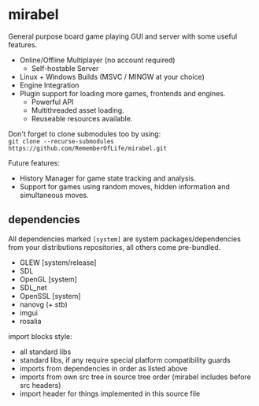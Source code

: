 # mirabel

General purpose board game playing GUI and server with some useful features.
* Online/Offline Multiplayer (no account required)
  * Self-hostable Server
* Linux + Windows Builds (MSVC / MINGW at your choice)
* Engine Integration
* Plugin support for loading more games, frontends and engines.
  * Powerful API
  * Multithreaded asset loading.
  * Reuseable resources available.

Don't forget to clone submodules too by using:  
`git clone --recurse-submodules https://github.com/RememberOfLife/mirabel.git`

Future features:
* History Manager for game state tracking and analysis.
* Support for games using random moves, hidden information and simultaneous moves.

## dependencies
All dependencies marked `[system]` are system packages/dependencies from your distributions repositories, all others come pre-bundled.
* GLEW [system/release]
* SDL
* OpenGL [system]
* SDL_net
* OpenSSL [system]
* nanovg (+ stb)
* imgui
* rosalia

import blocks style:
* all standard libs
* standard libs, if any require special platform compatibility guards
* imports from dependencies in order as listed above
* imports from own src tree in source tree order (mirabel includes before src headers)
* import header for things implemented in this source file
